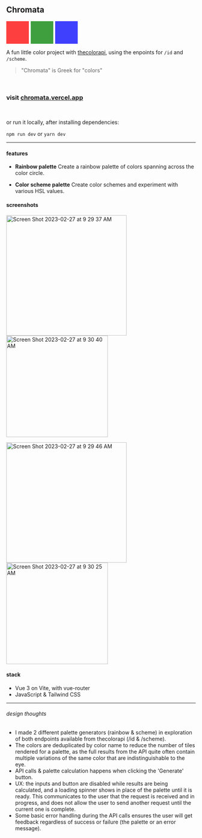 ## Chromata

<div style="height:60px; width:60px; background-color:red; opacity:75%; display: inline-block;"></div><div style="height:60px; width:60px; background-color:green; opacity:75%; display: inline-block; margin: 0 5px 0 5px;"></div><div style="height:60px; width:60px; background-color:blue; opacity:75%; display: inline-block;"></div>

A fun little color project with [thecolorapi](https://www.thecolorapi.com/), using the enpoints for <code>/id</code> and <code>/scheme</code>.

> "Chromata" is Greek for "colors"

<br/>

### visit [chromata.vercel.app](https://chromata.vercel.app/)

<br/>

or run it locally, after installing dependencies: 

`npm run dev` or `yarn dev`

<hr/>

#### features

-  **Rainbow palette** 
Create a rainbow palette of colors spanning across the color circle.

- **Color scheme palette**
Create color schemes and experiment with various HSL values.

#### screenshots

<img height="320" alt="Screen Shot 2023-02-27 at 9 29 37 AM" src="https://user-images.githubusercontent.com/50080618/221592313-27d9bda5-91f6-46b0-8ccd-0e54025538a2.png">  <img height="270" alt="Screen Shot 2023-02-27 at 9 30 40 AM" src="https://user-images.githubusercontent.com/50080618/221592308-da9f1500-7336-425c-8df4-8ae4920d9eb2.png">

<img height="320" alt="Screen Shot 2023-02-27 at 9 29 46 AM" src="https://user-images.githubusercontent.com/50080618/221592311-6d19ba12-36ab-4874-89ba-017b83582a8d.png">  <img height="270" alt="Screen Shot 2023-02-27 at 9 30 25 AM" src="https://user-images.githubusercontent.com/50080618/221592309-929e5067-37d3-4039-943a-3a8bd1cbf3cd.png">

#### stack

- Vue 3 on Vite, with vue-router
- JavaScript & Tailwind CSS

<hr/>

###### design thoughts

- I made 2 different palette generators (rainbow & scheme) in exploration of both endpoints available from thecolorapi (/id & /scheme).
- The colors are deduplicated by color name to reduce the number of tiles rendered for a palette, as the full results from the API quite often contain multiple variations of the same color that are indistinguishable to the eye.
- API calls & palette calculation happens when clicking the 'Generate' button.
- UX: the inputs and button are disabled while results are being calculated, and a loading spinner shows in place of the palette until it is ready. This communicates to the user that the request is received and in progress, and does not allow the user to send another request until the current one is complete.
- Some basic error handling during the API calls ensures the user will get feedback regardless of success or failure (the palette or an error message).
